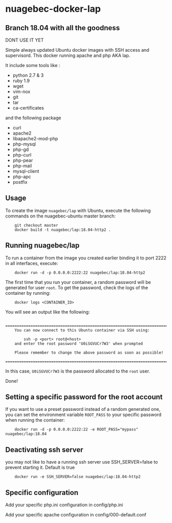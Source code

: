 # nuagebec-docker-lap

## Branch 18.04 with all the goodness


DONT USE IT YET

Simple always updated Ubuntu docker images with SSH access and supervisord. This docker running apache and php AKA lap.

It include some tools like :

- python 2.7 & 3
- ruby 1.9
- wget
- vim-nox
- git
- tar
- ca-certificates


and the following package

- curl
- apache2
- libapache2-mod-php
- php-mysql
- php-gd
- php-curl
- php-pear
- php-mail
- mysql-client
- php-apc
- postfix

Usage
-----

To create the image `nuagebec/lap` with Ubuntu,
execute the following commands on the nuagebec-ubuntu master branch:

        git checkout master
        docker build -t nuagebec/lap:18.04-http2 .

Running nuagebec/lap
--------------------

To run a container from the image you created earlier binding it to port 2222 in
all interfaces, execute:

        docker run -d -p 0.0.0.0:2222:22 nuagebec/lap:18.04-http2

The first time that you run your container, a random password will be generated
for user `root`. To get the password, check the logs of the container by running:

        docker logs <CONTAINER_ID>

You will see an output like the following:

        ========================================================================
        You can now connect to this Ubuntu container via SSH using:

            ssh -p <port> root@<host>
        and enter the root password 'U0iSGVUCr7W3' when prompted

        Please remember to change the above password as soon as possible!
        ========================================================================

In this case, `U0iSGVUCr7W3` is the password allocated to the `root` user.

Done!

Setting a specific password for the root account
------------------------------------------------

If you want to use a preset password instead of a random generated one, you can
set the environment variable `ROOT_PASS` to your specific password when running the container:

        docker run -d -p 0.0.0.0:2222:22 -e ROOT_PASS="mypass" nuagebec/lap:18.04


Deactivating ssh server
-----------------------

you may not like to have a running ssh server use SSH_SERVER=false to prevent starting it. Default is true


        docker run -e SSH_SERVER=false nuagebec/lap:18.04-http2


Specific configuration
----------------------


Add your specific php.ini configuration in config/php.ini

Add your specific apache configuration in config/000-default.conf

